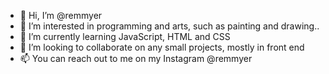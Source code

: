 - 👋 Hi, I’m @remmyer
- 👀 I’m interested in programming and arts, such as painting and drawing..
- 🌱 I’m currently learning JavaScript, HTML and CSS
- 💞️ I’m looking to collaborate on any small projects, mostly in front end
- 📫 You can reach out to me on my Instagram @remmyer

<!---
remmyer/remmyer is a ✨ special ✨ repository because its `README.md` (this file) appears on your GitHub profile.
You can click the Preview link to take a look at your changes.
--->
